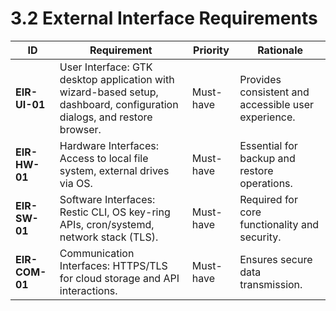 # 3.2 External Interface Requirements

| ID            | Requirement                                                                                               | Priority    | Rationale                                                     |
|---------------|-----------------------------------------------------------------------------------------------------------|-------------|---------------------------------------------------------------|
| <a id="eirUi01">**EIR-UI-01**</a> | User Interface: GTK desktop application with wizard-based setup, dashboard, configuration dialogs, and restore browser. | Must-have   | Provides consistent and accessible user experience.           |
| <a id="eirHw01">**EIR-HW-01**</a> | Hardware Interfaces: Access to local file system, external drives via OS.                                 | Must-have   | Essential for backup and restore operations.                  |
| <a id="eirSw01">**EIR-SW-01**</a> | Software Interfaces: Restic CLI, OS key-ring APIs, cron/systemd, network stack (TLS).                    | Must-have   | Required for core functionality and security.                 |
| <a id="eirCom01">**EIR-COM-01**</a> | Communication Interfaces: HTTPS/TLS for cloud storage and API interactions.                              | Must-have   | Ensures secure data transmission.                             |
